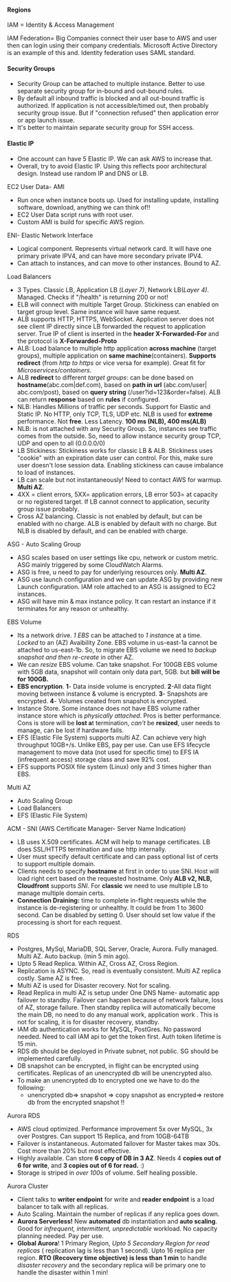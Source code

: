 #### Regions

IAM = Identity & Access Management

IAM Federation= Big Companies connect their user base to AWS and user then can login using their company credentials. Microsoft Active Directory is an example of this and. Identity federation uses SAML standard.

#### Security Groups

- Security Group can be attached to multiple instance. Better to use separate security group for in-bound and out-bound rules.
- By default all inbound traffic is blocked and all out-bound traffic is authorized. If application is not accessible/timed out, then probably security group issue. But if "connection refused" then application error or app launch issue. 
- It's better to maintain separate security group for SSH access.

#### Elastic IP

- One account can have 5 Elastic IP. We can ask AWS to increase that.
- Overall, try to avoid Elastic IP. Using this reflects poor architectural design. Instead use random IP and DNS or LB.

EC2 User Data- AMI

- Run once when instance boots up. Used for installing update, installing software, download, anything we can think of!! 
- EC2 User Data script runs with root user.
- Custom AMI is build for specific AWS region. 

ENI- Elastic Network Interface

- Logical component. Represents virtual network card. It will have one primary private IPV4, and can have more secondary private IPV4. 
- Can attach to instances, and can move to other instances. Bound to AZ.

Load Balancers

- 3 Types. Classic LB, Application LB (*Layer 7)*, Network LB(*Layer 4)*. Managed. Checks if "/health" is returning 200 or not!
- ELB will connect with multiple Target Group. Stickiness can enabled on target group level. Same instance will have same request.
- ALB supports HTTP, HTTPS, WebSocket.  Application server does not see client IP directly since LB forwarded the request to application server. True IP of client is inserted in the **header X-Forwarded-For** and the protocol is **X-Forwarded-Proto**
- ALB: Load balance to multiple http application **across machine** (target groups), multiple application on **same machine**(containers). **Supports redirect** (from *http to https* or vice versa for example). Great fit for *Microservices/containers*.
- ALB **redirect** to different *target groups*: can be done based on **hostname**(abc.com|def.com), based on **path in url** (abc.com/user| abc.com/post), based on **query string** (/user?id=123&order=false). ALB can return **response** based on **rules** if configured.
- NLB: Handles Millions of traffic per seconds. Support for Elastic and Static IP. No HTTP, only TCP, TLS, UDP etc. NLB is used for **extreme** performance. Not **free**. Less Latency. **100 ms (NLB), 400 ms(ALB)**
- NLB: is not attached with any Security Group. So, instances see traffic comes from the outside. So, need to allow instance security group TCP, UDP and open to all (0.0.0.0/0)
- LB Stickiness: Stickiness works for classic LB & ALB. Stickiness uses "cookie" with an expiration date user can control. For this, make sure user doesn't lose session data. Enabling stickiness can cause imbalance to load of instances.
- LB can scale but not instantaneously! Need to contact AWS for warmup. **Multi AZ**.
- 4XX = client errors, 5XX= application errors, LB error 503= at capacity or no registered target. If LB cannot connect to application, security group issue probably.
- Cross AZ balancing. Classic is not enabled by default, but can be enabled with no charge. ALB is enabled by default with no charge. But NLB is disabled by default, and can be enabled with charge.

ASG - Auto Scaling Group

- ASG scales based on user settings like cpu, network or custom metric. ASG mainly triggered by some CloudWatch Alarms. 
- ASG is free, u need to pay for underlying resources only. **Multi AZ**.
- ASG use launch configuration and we can update ASG by providing new Launch configuration. IAM role attached to an ASG is assigned to EC2 instances.
- ASG will have min & max instance policy. It can restart an instance if it terminates for any reason or unhealthy.

EBS Volume

- Its a network drive. *1 EBS* can be attached to *1 instanc*e at a time. *Locked* to an (AZ) Avaibility Zone. EBS volume in us-east-1a	 cannot be attached to us-east-1b. So, to migrate EBS volume we need to *backup snapshot and then re-create* in other AZ.
- We can *resize* EBS volume. Can take snapshot. For 100GB EBS volume with 5GB data, snapshot will contain only data part, 5GB. but **bill will be for 100GB.**
- **EBS encryption**. **1**- Data inside volume is encrypted. **2**-All data flight moving between instance & volume is encrypted. **3**- Snapshots are encrypted. **4**- Volumes created from snapshot is encrypted. 
- Instance Store. Some instance does not have EBS volume rather instance store which is *physically attached*. Pros is better performance. Cons is store will be **lost a**t termination, *can't* be **resized**, user needs to manage, can be lost if hardware fails.
- EFS (Elastic File System) supports multi AZ. Can achieve very high throughput 10GB+/s. Unlike EBS, pay per use. Can use EFS lifecycle management to move data (not used for specific time) to EFS IA (infrequent access) storage class and save 92% cost. 
- EFS supports POSIX file system (Linux) only and 3 times higher than EBS. 

Multi AZ

- Auto Scaling Group
- Load Balancers
- EFS (Elastic File System)

ACM - SNI (AWS Certificate Manager- Server Name  Indication)

- LB uses X.509 certificates. ACM will help to manage certificates. LB does SSL/HTTPS termination and use http internally.
- User must specify default certificate and can pass optional list of certs to support multiple domain. 
- Clients needs to specify **hostname** at first in order to use SNI. Host will load right cert based on the requested hostname. Only **ALB v2, NLB, Cloudfront** supports *SNI*.  For **classic** we need to use multiple LB to manage multiple domain certs.
- **Connection Draining:** time to complete in-flight requests while the instance is de-registering or unhealthy. It could be from 1 to 3600 second. Can be disabled by setting 0. User should set low value if the processing is short for each request.

RDS

- Postgres, MySql, MariaDB, SQL Server, Oracle, Aurora. Fully managed. Multi AZ. Auto backup. (min 5 min ago). 
- Upto 5 Read Replica. Within AZ, Cross AZ, Cross Region. 
- Replication is ASYNC. So, read is eventually consistent. Multi AZ replica costly. Same AZ is free. 
- Multi AZ is used for Disaster recovery. Not for scaling. 
- Read Replica in multi AZ is setup under One DNS Name- automatic app failover to standby. Failover can happen because of network failure, loss of AZ, storage failure. Then standby replica will automatically become the main DB, no need to do any manual work, application work . This is not for scaling, it is for disaster recovery, standby. 
- IAM db authentication works for MySQL, PostGres. No password needed. Need to call IAM api to get the token first. Auth token lifetime is 15 min. 
- RDS db should be deployed in Private subnet, not public. SG should be implemented carefully.
- DB snapshot can be encrypted, in flight can be encrypted using certificates. Replicas of an unencrypted db will be unencrypted also.
- To make an unencrypted db to encrypted one we have to do the following:
  - unencrypted db=> snapshot => copy snapshot as encrypted=> restore db from the encrypted snapshot !!

Aurora RDS

- AWS cloud optimized. Performance improvement 5x over MySQL, 3x over Postgres. Can support 15 Replica, and from 10GB-64TB
- Failover is instantaneous. Automated failover for Master takes max 30s. Cost more than 20% but most effective. 
- Highly available. Can store **6 copy of DB in 3 AZ**. Needs 4 **copies out of 6 for write**, and **3 copies out of 6 for read.** :) 
- Storage is striped in *over 100s* of volume. Self healing possible. 

Aurora Cluster

- Client talks to **writer endpoint** for write and **reader endpoint** is a load balancer to talk with all replicas. 
- Auto Scaling. Maintain the number of replicas if any replica goes down.
- **Aurora Serverless!** New **automated** db instantiation and **auto scaling**. Good for *infrequent, intermittent, unpredictable* workload. No capacity planning needed. Pay per use. 
- **Global Aurora**! 1 Primary Region, *Upto 5 Secondary Region for read replicas* ( replication lag is less than 1 second). Upto 16 replica per region. **RTO (Recovery time objective) is less than 1 min** to handle *disaster recovery* and the secondary replica will be primary one to handle the disaster within 1 min!